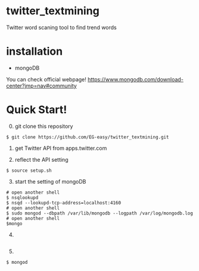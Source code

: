 # twitter_textmining
Twitter word scaning tool to find trend words

# installation
- mongoDB

You can check official webpage!
https://www.mongodb.com/download-center?jmp=nav#community

# Quick Start!
0. git clone this repository
```shell:~
$ git clone https://github.com/EG-easy/twitter_textmining.git
```
1. get Twitter API from apps.twitter.com

2. reflect the API setting
```shell:~/twitter_textmining/
$ source setup.sh
```

3. start the setting of mongoDB 
```shell
# open another shell
$ nsqlookupd
$ nsqd --lookupd-tcp-address=localhost:4160
# open another shell
$ sudo mongod --dbpath /var/lib/mongodb --logpath /var/log/mongodb.log
# open another shell
$mongo
```

4. 
```shell-session:~

```

5. 
```shell-session:~
$ mongod
```


